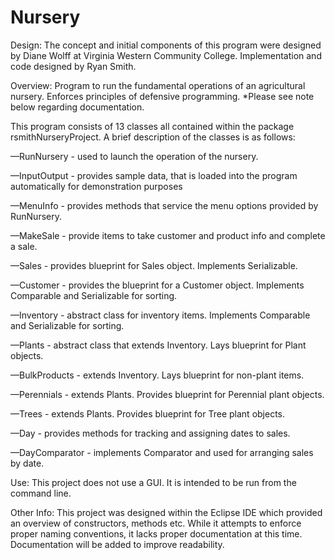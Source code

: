 Nursery
=======


Design: The concept and initial components of this program were designed by Diane Wolff at Virginia Western Community College. Implementation and code designed by Ryan Smith.



Overview: Program to run the fundamental operations of an agricultural nursery. Enforces principles of defensive programming. *Please see note below regarding documentation.

This program consists of 13 classes all contained within the package rsmithNurseryProject.
A brief description of the classes is as follows:

—RunNursery - used to launch the operation of the nursery.

—InputOutput - provides sample data, that is loaded into the program automatically for demonstration purposes

—MenuInfo - provides methods that service the menu options provided by RunNursery.

—MakeSale - provide items to take customer and product info and complete a sale.

—Sales - provides blueprint for Sales object. Implements Serializable.

—Customer - provides the blueprint for a Customer object. Implements Comparable and Serializable for sorting.

—Inventory - abstract class for inventory items. Implements Comparable and Serializable for sorting.

—Plants - abstract class that extends Inventory. Lays blueprint for Plant objects.

—BulkProducts - extends Inventory. Lays blueprint for non-plant items.

—Perennials - extends Plants. Provides blueprint for Perennial plant objects.

—Trees - extends Plants. Provides blueprint for Tree plant objects.

—Day - provides methods for tracking and assigning dates to sales.

—DayComparator - implements Comparator and used for arranging sales by date.



Use: This project does not use a GUI. It is intended to be run from the command line.



Other Info: This project was designed within the Eclipse IDE which provided an overview of constructors, methods etc. While it attempts to enforce proper naming conventions, it lacks proper documentation at this time. Documentation will be added to improve readability.

